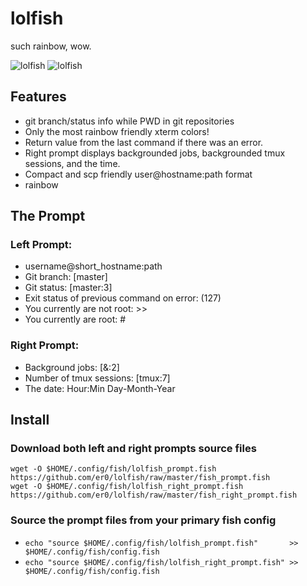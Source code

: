 # lolfish

such rainbow, wow.

![lolfish][screenshot1]
![lolfish][screenshot2]


## Features

  * git branch/status info while PWD in git repositories
  * Only the most rainbow friendly xterm colors!
  * Return value from the last command if there was an error.
  * Right prompt displays backgrounded jobs, backgrounded tmux sessions, and the time.
  * Compact and scp friendly user@hostname:path format
  * rainbow


## The Prompt

### Left Prompt:
  * username@short_hostname:path
  * Git branch: [master]
  * Git status: [master:3]
  * Exit status of previous command on error: (127)
  * You currently are not root:  >>
  * You currently are root:  #

### Right Prompt:
  * Background jobs: [&:2]
  * Number of tmux sessions: [tmux:7]
  * The date:  Hour:Min Day-Month-Year


## Install

### Download both left and right prompts source files

  ```
  wget -O $HOME/.config/fish/lolfish_prompt.fish       https://github.com/er0/lolfish/raw/master/fish_prompt.fish
  wget -O $HOME/.config/fish/lolfish_right_prompt.fish https://github.com/er0/lolfish/raw/master/fish_right_prompt.fish
  ```

### Source the prompt files from your primary fish config
  *  `echo "source $HOME/.config/fish/lolfish_prompt.fish"       >> $HOME/.config/fish/config.fish`
  *  `echo "source $HOME/.config/fish/lolfish_right_prompt.fish" >> $HOME/.config/fish/config.fish`

[screenshot1]: http://i.imgur.com/InJELf3.png
[screenshot2]: http://i.imgur.com/v6aI9AB.png
